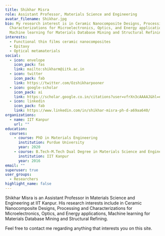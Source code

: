 ```yaml
---
title: Shikhar Misra
role: Assistant Professor, Materials Science and Engineering
avatar_filename: Shikhar.jpg
bio: My research interest is in Ceramic Nanocomposite Designs, Processing and
  Characterizations for Microelectronics, Optics, and Energy applications,
  Machine learning for Materials Database Mining and Structural Refining
interests:
  - Functional thin films ceramic nanocomposites
  - Epitaxy
  - Optical metamaterials
social:
  - icon: envelope
    icon_pack: fas
    link: mailto:shikharm@iitk.ac.in
  - icon: twitter
    icon_pack: fab
    link: https://twitter.com/Ozshikharpooner
  - icon: google-scholar
    icon_pack: ai
    link: https://scholar.google.co.in/citations?user=vfrXn3cAAAAJ&hl=en
  - icon: linkedin
    icon_pack: fab
    link: https://www.linkedin.com/in/shikhar-misra-ph-d-a69aa640/
organizations:
  - name: IIT Kanpur
    url: ""
education:
  courses:
    - course: PhD in Materials Engineering
      institution: Purdue University
      year: 2020
    - course: B.Tech-M.Tech Dual Degree in Materials Science and Engineering
      institution: IIT Kanpur
      year: 2016
email: ""
superuser: true
user_groups:
  - Researchers
highlight_name: false
---
```


Shikhar Misra is an Assistant Professor in Materials Science and Engineering at IIT Kanpur. His research interests include in Ceramic Nanocomposite Designs, Processing and Characterizations for Microelectronics, Optics, and Energy applications, Machine learning for Materials Database Mining and Structural Refining.

Feel free to contact me regarding anything that interests you on this site.

